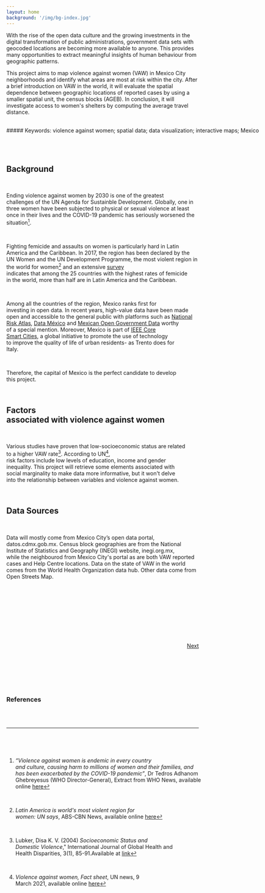 ```yaml
---
layout: home
background: '/img/bg-index.jpg'
---
```


With the rise of the open data culture and the growing investments in the digital transformation of public administrations, government data sets with geocoded locations are becoming more available to anyone. This provides many opportunities to extract meaningful insights of human behaviour from geographic patterns. 

This project aims to map violence against women (VAW) in Mexico City neighborhoods and identify what areas are most at risk within the city. After a brief introduction on VAW in the world, it will evaluate the spatial dependence between geographic locations of reported cases by using a smaller spatial unit, the census blocks (AGEB). In conclusion, it will investigate access to women's shelters by computing the average travel distance. 

<span style="white-space: pre"> 
##### Keywords: violence against women; spatial data; data visualization; interactive maps; Mexico 

<span style="white-space: pre"> 

## Background

Ending violence against women by 2030 is one of the greatest challenges of the UN Agenda for Sustainble Development. Globally, one in three women have been subjected to physical or sexual violence at least once in their lives and the COVID-19 pandemic has seriously worsened the situation[^1]. 

Fighting femicide and assaults on women is particularly hard in Latin America and the Caribbean. In 2017, the region has been declared by the UN Women and the UN Development Programme, the most violent region in the world for women[^2] and an extensive [survey](https://www.unwomen.org/en/news/stories/2017/2/take-five-adriana-quinones-femicide-in-latin-america) indicates that among the 25 countries with the highest rates of femicide in the world, more than half are in Latin America and the Caribbean.

Among all the countries of the region, Mexico ranks first for investing in open data. In recent years, high-value data have been made open and accessible to the general public with platforms such as [National Risk Atlas](http://www.atlasnacionalderiesgos.gob.mx/portal/fenomenos/), [Data México](https://datamexico.org/) and [Mexican Open Government Data](https://www.datos.gob.mx/) worthy of a special mention. Moreover, Mexico is part of [IEEE Core Smart Cities](https://smartcities.ieee.org/about/municipal-partners), a global initiative to promote the use of technology to improve the quality of life of urban residents- as Trento does for Italy. 

Therefore, the capital of Mexico is the perfect candidate to develop this project.  

## Factors associated with violence against women

Various studies have proven that low-socioeconomic status are related to a higher VAW rate[^3]. According to UN[^4], risk factors include low levels of education, income and gender inequality. This project will retrieve some elements associated with social marginality to make data more informative, but it won't delve into the relationship between variables and violence against women.


## Data Sources

Data will mostly come from Mexico City’s open data portal, datos.cdmx.gob.mx. Census block geographies are from the National Institute of Statistics and Geography (INEGI) website, inegi.org.mx, while the neighbourod from Mexico City's portal as are both VAW reported cases and Help Centre locations. Data on the state of VAW in the world comes from the World Health Organization data hub. Other data come from Open Streets Map.



<span style="white-space: pre"> 
<span style="white-space: pre"> 


<span style="white-space: pre"> 
<span style="white-space: pre"> 

<p align="right">
    <a class="btn btn-light" href="{{"/1_intro" | relative_url }}" role="button">Next</a>
</p>

<span style="white-space: pre"> 
<span style="white-space: pre"> 


### References

[^1]: *“Violence against women is endemic in every country and culture, causing harm to millions of women and their families, and has been exacerbated by the COVID-19 pandemic”*, Dr Tedros Adhanom Ghebreyesus (WHO Director-General), Extract from WHO News, available online [here](https://www.who.int/news/item/09-03-2021-devastatingly-pervasive-1-in-3-women-globally-experience-violence)

[^2]: *Latin America is world's most violent region for women: UN says*, ABS-CBN News, available online [here](https://news.abs-cbn.com/overseas/11/23/17/latin-america-is-worlds-most-violent-region-for-women-un)

[^3]: Lubker, Disa K. V. (2004) *Socioeconomic Status and Domestic Violence*," International Journal of Global Health and Health Disparities, 3(1), 85-91.Available at [link](https://scholarworks.uni.edu/ijghhd/vol3/iss1/10)

[^4]: *Violence against women, Fact sheet*, UN news, 9 March 2021, available online [here](https://www.who.int/news-room/fact-sheets/detail/violence-against-women)



